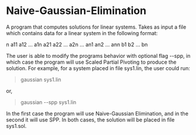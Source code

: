 # Naive-Gaussian-Elimination
A program that computes solutions for linear systems. 
Takes as input a file which contains data for a linear system in the following format:

n
a11 a12 ... a1n
a21 a22 ... a2n
...
an1 an2 ... ann
b1   b2   ... bn

The user is able to modify the programs behavior with optional flag --spp, in which case the program will use Scaled Partial Pivoting to produce the solution. For example, for a system placed in file sys1.lin, the user could run:

> gaussian sys1.lin

or,

> gaussian --spp sys1.lin

In the first case the program will use Naive-Gaussian Elimination, and in the second it will use SPP. In both cases, the solution will be placed in file sys1.sol.
